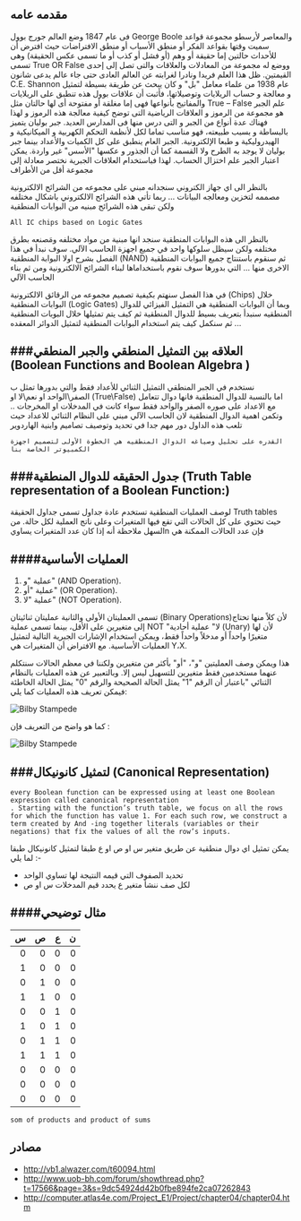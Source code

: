 مقدمه عامه 
----

 فى عام 1847 وضع العالم جورج بوول George Boole والمعاصر لأرسطو مجموعة قواعد سميت وقتها بقواعد الفكر أو منطق الأسباب أو منطق الافتراضات حيث افترض أن للأحداث حالتين إما حقيقة أو وهم (أو فشل أو كذب أو ما تسمى عكس الحقيقة) وهى تسمى True OR False ووضع له مجموعة من المعادلات والعلاقات والتى تصل إلى إحدى القيمتين.
ظل هذا العلم فريدا ونادرا لغرابته عن العالم العادى حتى جاء عالم يدعى شانون C.E. Shannon عام 1938 من علماء معامل "بل" و كان يبحث عن طريقة بسيطة لتمثيل و معالجة و حساب الريلايات وتوصيلاتها، فأثبت أن علاقات بوول هذه تنطبق على الريلايات والمفاتيح بأنواعها فهى إما مغلقة أو مفتوحة أى لها حالتان مثل True – False
علم الجبر هو مجموعة من الرموز و العلاقات الرياضية التى توضح كيفية معالجة هذه الرموز و لهذا فهناك عدة أنواع من الجبر و التى درس منها فى المدارس العديد.
جبر بوليان يتميز بالبساطة و بسبب طبيعته، فهو مناسب تماما لكل لأنظمة التحكم الكهربية و الميكانيكية و الهيدروليكية و طبعا الإلكترونية.
الجبر العام ينطبق على كل الكميات والأعداد بينما جبر بوليان لا يوجد به الطرح ولا القسمة كما أن الجذور و عكسها "الأسس" غير واردة.
يمكن اعتبار الجبر علم اختزال الحساب. لهذا فباستخدام العلاقات الجبرية نختصر معادلة إلى مجموعة أقل من الأطراف



بالنظر الى اي جهاز الكتروني سنجدانه مبني على مجموعه من الشرائح الالكترونية مصممه لتخزين ومعالجه البيانات ... ربما تأتي هذه الشرائح الالكتروني باشكال مختلفه ولكن تبقى  هذه الشرائح مبنيه من البوابات المنطقية

```
All IC chips based on Logic Gates
```

بالنظر الى هذه البوابات المنطقية سنجد انها مبنية من مواد مختلفه ومَصنعه بطرق مختلفه ولكن سيظل سلوكها واحد في جميع اجهزة الحاسب الآلي. سوف نبدأ في هذا الفصل بشرح اولا البوابة المنطقية (NAND) 
ثم سنقوم باستنتاج جميع البوابات المنطقية الاخرى منها ... التي بدورها سوف نقوم باستخداماها لبناء الشرائح الالكترونية ومن ثم بناء الحاسب الآلي

في هذا الفصل سنهتم بكيفية تصميم مجموعه من الرقائق الالكترونية (Chips)
خلال البوابات المنطقية (Logic Gates)
وبما أن البوابات المنطقية هي التمثيل الفيزائي للدوال المنطقيه سنبدأ بتعريف بسيط للدوال المنطقية ثم كيف يتم تمثيلها خلال البوبات المنطقية ... ثم سنكمل كيف يتم استخدام البوابات المنطقية لتمثيل الدوائر المعقده 


###العلاقه بين التمثيل المنطقي والجبر المنطقي (Boolean Functions and Boolean Algebra )
------
نستخدم في الجبر المنطقي التمثيل الثنائي للأعداد فقط  والتي بدورها تمثل ب الصفر\الواحد او نعم\لا او  (True\False)
اما بالنسبة للدوال المنطقية فانها دوال تتعامل مع الاعداد على صوره الصفر والواحد فقط سواء كانت في المدخلات او المخرجات .. وتكمن اهمية الدوال المنطقية لان الحاسب الآلي مبني على النظام الثنائي للاعداد حيث تلعب هذه الداول دور مهم جدا في تحديد وتوصيف تصاميم وابنية الهاردوير 

```
القدره على تحليل وصياغه الدوال المنطقيه هي الخطوة الأولى لتصميم اجهزة الكمبيوتر الخاصة بنا
```


###جدول الحقيقه للدوال المنطقية  (Truth Table representation of a Boolean Function:)
--------------

 لوصف العمليات المنطقية تستخدم عادة جداول تسمى جداول الحقيقة Truth tables حيث تحتوي على كل الحالات التي تقع فيها المتغيرات وعلى ناتج العملية لكل حالة. من السهل ملاحظة أنه إذا كان عدد المتغيرات يساويn  فإن عدد الحالات الممكنة هي
 
 
####العمليات  الأساسية
-------
  	
1. عملية "و" (AND Operation).
2. عملية "أو" (OR Operation).
3. عملية "لا" (NOT Operation).

تسمى العمليتان الأولى والثانية عمليتان ثنائيتان  (Binary Operations)لأن كلاً منها تحتاج إلى متغيرين على الأقل، بينما تسمى عملية NOT "لا" عملية أحادية (Unary) لأن لها متغيرًا واحداً أو مدخلاً واحداً فقط، ويمكن استخدام الإشارات الجبرية التالية لتمثيل العمليات الأساسية. مع الافتراض أن المتغيرات هي Y،X.


هذا ويمكن وصف العمليتين "و"، "أو" بأكثر من متغيرين ولكننا في معظم الحالات سنتكلم عنهما مستخدمين فقط متغيرين للتسهيل ليس إلا. وبالتعبير عن هذه العمليات بالنظام الثنائي "باعتبار أن الرقم "1" يمثل الحالة الصحيحة والرقم "0" يمثل الحالة الخاطئة فيمكن تعريف هذه العمليات كما يلي:


 

![Bilby Stampede](http://computer.atlas4e.com/Project_E1/Project/chapter04/02.gif)

  كما هو واضح من التعريف فإن :
  

![Bilby Stampede](http://computer.atlas4e.com/Project_E1/Project/chapter04/03.gif)

###لتمثيل كانونيكال (Canonical Representation)
------

```
every Boolean function can be expressed using at least one Boolean expression called canonical representation
. Starting with the function’s truth table, we focus on all the rows for which the function has value 1. For each such row, we construct a term created by And -ing together literals (variables or their negations) that fix the values of all the row’s inputs. 
```

يمكن تمثيل اي دوال منطقية عن طريق متغير  س او ص او ع طبقا لتمثيل كانونيكال طبقا لما يلي :-
- تحديد الصفوف التي قيمه النتيجة لها تساوي الواحد
- لكل صف ننشأ متغير ع يحدد قيم المدخلات س او ص


####مثال توضيحي 
------
| س        | ص          | ع  | ن |
| --: |--:| --:| --:|
| 0 |0 | 0 | 0|
| 1 |0 | 0 | 0|
| 0 |1 | 0 | 0|
| 1 |1 | 0 | 0|
| 0 |0 | 1 | 0|
| 1 |0 | 1 | 0|
| 0 |1 | 1 | 0|
| 1 |1 | 1 | 0|
| 0 |0 | 0 | 0|
| 0 |0 | 0 | 0|
| 0 |0 | 0 | 0|

```
som of products and product of sums
```

مصادر
------
- http://vb1.alwazer.com/t60094.html
- http://www.uob-bh.com/forum/showthread.php?t=17566&page=3&s=9dc54924d42b0fbe894fe2ca07262843
- http://computer.atlas4e.com/Project_E1/Project/chapter04/chapter04.htm
